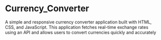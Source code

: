 # Currency_Converter
 A simple and responsive currency converter application built with HTML, CSS, and JavaScript. This application fetches real-time exchange rates using an API and allows users to convert currencies quickly and accurately
